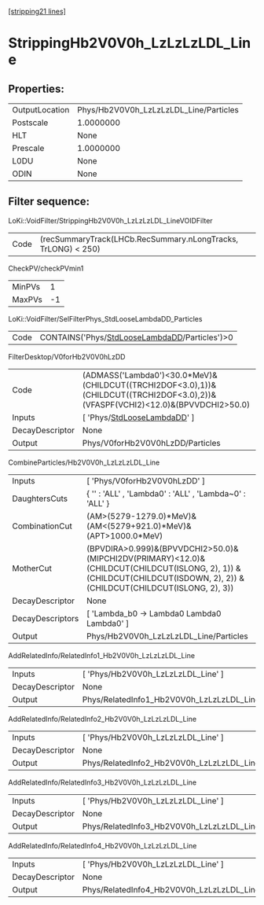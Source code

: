 [[stripping21 lines]](./stripping21-index)

# StrippingHb2V0V0h_LzLzLzLDL_Line

## Properties:

|                |                                        |
|----------------|----------------------------------------|
| OutputLocation | Phys/Hb2V0V0h_LzLzLzLDL_Line/Particles |
| Postscale      | 1.0000000                              |
| HLT            | None                                   |
| Prescale       | 1.0000000                              |
| L0DU           | None                                   |
| ODIN           | None                                   |

## Filter sequence:

LoKi::VoidFilter/StrippingHb2V0V0h_LzLzLzLDL_LineVOIDFilter

|      |                                                               |
|------|---------------------------------------------------------------|
| Code | (recSummaryTrack(LHCb.RecSummary.nLongTracks, TrLONG) \< 250) |

CheckPV/checkPVmin1

|        |     |
|--------|-----|
| MinPVs | 1   |
| MaxPVs | -1  |

LoKi::VoidFilter/SelFilterPhys_StdLooseLambdaDD_Particles

|      |                                                                                                  |
|------|--------------------------------------------------------------------------------------------------|
| Code | CONTAINS('Phys/[StdLooseLambdaDD](./stripping21-commonparticles-stdlooselambdadd)/Particles')\>0 |

FilterDesktop/V0forHb2V0V0hLzDD

|                 |                                                                                                                                      |
|-----------------|--------------------------------------------------------------------------------------------------------------------------------------|
| Code            | (ADMASS('Lambda0')\<30.0\*MeV)&(CHILDCUT((TRCHI2DOF\<3.0),1))&(CHILDCUT((TRCHI2DOF\<3.0),2))&(VFASPF(VCHI2)\<12.0)&(BPVVDCHI2\>50.0) |
| Inputs          | [ 'Phys/[StdLooseLambdaDD](./stripping21-commonparticles-stdlooselambdadd)' ]                                                      |
| DecayDescriptor | None                                                                                                                                 |
| Output          | Phys/V0forHb2V0V0hLzDD/Particles                                                                                                     |

CombineParticles/Hb2V0V0h_LzLzLzLDL_Line

|                  |                                                                                                                                                                             |
|------------------|-----------------------------------------------------------------------------------------------------------------------------------------------------------------------------|
| Inputs           | [ 'Phys/V0forHb2V0V0hLzDD' ]                                                                                                                                              |
| DaughtersCuts    | { '' : 'ALL' , 'Lambda0' : 'ALL' , 'Lambda~0' : 'ALL' }                                                                                                                     |
| CombinationCut   | (AM\>(5279-1279.0)\*MeV)&(AM\<(5279+921.0)\*MeV)&(APT\>1000.0\*MeV)                                                                                                         |
| MotherCut        | (BPVDIRA\>0.999)&(BPVVDCHI2\>50.0)&(MIPCHI2DV(PRIMARY)\<12.0)& (CHILDCUT(CHILDCUT(ISLONG, 2), 1)) & (CHILDCUT(CHILDCUT(ISDOWN, 2), 2)) & (CHILDCUT(CHILDCUT(ISLONG, 2), 3)) |
| DecayDescriptor  | None                                                                                                                                                                        |
| DecayDescriptors | [ 'Lambda_b0 -\> Lambda0 Lambda0 Lambda0' ]                                                                                                                               |
| Output           | Phys/Hb2V0V0h_LzLzLzLDL_Line/Particles                                                                                                                                      |

AddRelatedInfo/RelatedInfo1_Hb2V0V0h_LzLzLzLDL_Line

|                 |                                                     |
|-----------------|-----------------------------------------------------|
| Inputs          | [ 'Phys/Hb2V0V0h_LzLzLzLDL_Line' ]                |
| DecayDescriptor | None                                                |
| Output          | Phys/RelatedInfo1_Hb2V0V0h_LzLzLzLDL_Line/Particles |

AddRelatedInfo/RelatedInfo2_Hb2V0V0h_LzLzLzLDL_Line

|                 |                                                     |
|-----------------|-----------------------------------------------------|
| Inputs          | [ 'Phys/Hb2V0V0h_LzLzLzLDL_Line' ]                |
| DecayDescriptor | None                                                |
| Output          | Phys/RelatedInfo2_Hb2V0V0h_LzLzLzLDL_Line/Particles |

AddRelatedInfo/RelatedInfo3_Hb2V0V0h_LzLzLzLDL_Line

|                 |                                                     |
|-----------------|-----------------------------------------------------|
| Inputs          | [ 'Phys/Hb2V0V0h_LzLzLzLDL_Line' ]                |
| DecayDescriptor | None                                                |
| Output          | Phys/RelatedInfo3_Hb2V0V0h_LzLzLzLDL_Line/Particles |

AddRelatedInfo/RelatedInfo4_Hb2V0V0h_LzLzLzLDL_Line

|                 |                                                     |
|-----------------|-----------------------------------------------------|
| Inputs          | [ 'Phys/Hb2V0V0h_LzLzLzLDL_Line' ]                |
| DecayDescriptor | None                                                |
| Output          | Phys/RelatedInfo4_Hb2V0V0h_LzLzLzLDL_Line/Particles |
